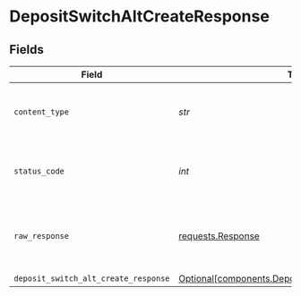 # DepositSwitchAltCreateResponse


## Fields

| Field                                                                                                            | Type                                                                                                             | Required                                                                                                         | Description                                                                                                      |
| ---------------------------------------------------------------------------------------------------------------- | ---------------------------------------------------------------------------------------------------------------- | ---------------------------------------------------------------------------------------------------------------- | ---------------------------------------------------------------------------------------------------------------- |
| `content_type`                                                                                                   | *str*                                                                                                            | :heavy_check_mark:                                                                                               | HTTP response content type for this operation                                                                    |
| `status_code`                                                                                                    | *int*                                                                                                            | :heavy_check_mark:                                                                                               | HTTP response status code for this operation                                                                     |
| `raw_response`                                                                                                   | [requests.Response](https://requests.readthedocs.io/en/latest/api/#requests.Response)                            | :heavy_check_mark:                                                                                               | Raw HTTP response; suitable for custom response parsing                                                          |
| `deposit_switch_alt_create_response`                                                                             | [Optional[components.DepositSwitchAltCreateResponse]](../../models/components/depositswitchaltcreateresponse.md) | :heavy_minus_sign:                                                                                               | OK                                                                                                               |